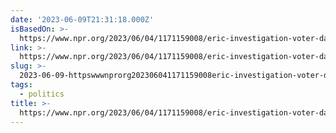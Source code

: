 ```yaml
---
date: '2023-06-09T21:31:18.000Z'
isBasedOn: >-
  https://www.npr.org/2023/06/04/1171159008/eric-investigation-voter-data-election-integrity
link: >-
  https://www.npr.org/2023/06/04/1171159008/eric-investigation-voter-data-election-integrity
slug: >-
  2023-06-09-httpswwwnprorg202306041171159008eric-investigation-voter-data-election-integrity
tags:
  - politics
title: >-
  https://www.npr.org/2023/06/04/1171159008/eric-investigation-voter-data-election-integrity
---
```


